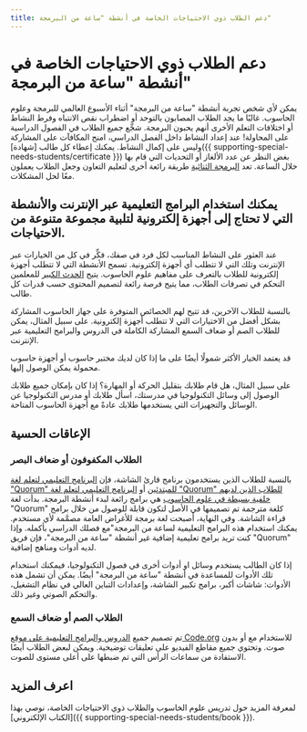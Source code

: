```yaml
---
title: دعم الطلاب ذوي الاحتياجات الخاصة في أنشطة "ساعة من البرمجة"
---
```


# دعم الطلاب ذوي الاحتياجات الخاصة في أنشطة "ساعة من البرمجة"

يمكن لأي شخص تجربة أنشطة "ساعة من البرمجة" أثناء الأسبوع العالمي للبرمجة وعلوم الحاسوب. غالبًا ما يجد الطلاب المصابون بالتوحد أو اضطراب نقص الانتباه وفرط النشاط أو اختلافات التعلم الأخرى أنهم يحبون البرمجة. شجِّع جميع الطلاب في الفصول الدراسية على المحاولة! عند إعداد النشاط داخل الفصل الدراسي، امنح المكافآت على المشاركة وليس على إكمال النشاط. يمكنك إعطاء كل طالب [شهادة]({{ supporting-special-needs-students/certificate }}) بغض النظر عن عدد الألغاز أو التحديات التي قام بها خلال الساعة. تعد [البرمجة الثنائية](https://www.youtube.com/watch?v=vgkahOzFH2Q) طريقة رائعة أخرى لتعليم التعاون وجعل الطلاب يعملون معًا لحل المشكلات.

## يمكنك استخدام البرامج التعليمية عبر الإنترنت والأنشطة التي لا تحتاج إلى أجهزة إلكترونية لتلبية مجموعة متنوعة من الاحتياجات.

عند العثور على النشاط المناسب لكل فرد في صفك، فكِّر في كل من الخيارات عبر الإنترنت وتلك التي لا تتطلب أي أجهزة إلكترونية. تسمح الأنشطة التي لا تتطلب أجهزة إلكترونية للطلاب بالتعرف على مفاهيم علوم الحاسوب. يتيح [الحدث الكبير](https://studio.code.org/s/course1/stage/15/puzzle/1) للمعلمين التحكم في تصرفات الطلاب، مما يتيح فرصة رائعة لتصميم المحتوى حسب قدرات كل طالب.

بالنسبة للطلاب الآخرين، قد تتيح لهم الخصائص المتوفرة على جهاز الحاسوب المشاركة بشكل أفضل من الاختيارات التي لا تتطلب أجهزة إلكترونية. على سبيل المثال، يمكن للطلاب الصم أو ضعاف السمع المشاركة الكاملة في الدروس والبرامج التعليمية عبر الإنترنت.

قد يعتمد الخيار الأكثر شمولًا أيضًا على ما إذا كان لديك مختبر حاسوب أو أجهزة حاسوب محمولة يمكن الوصول إليها.

على سبيل المثال، هل قام طلابك بتقليل الحركة أو المهارة؟ إذا كان بإمكان جميع طلابك الوصول إلى وسائل التكنولوجيا في مدرستك، اسأل طلابك أو مدرس التكنولوجيا عن الوسائل والتجهيزات التي يستخدمها طلابك عادةً مع أجهزة الحاسوب المتاحة.

## الإعاقات الحسية

### الطلاب المكفوفون أو ضعاف البصر

بالنسبة للطلاب الذين يستخدمون برنامج قارئ الشاشة، فإن [البرنامج التعليمي لتعلم لغة "Quorum" للمبتدئين](https://quorumlanguage.com/hourofcode/astro1.html) أو [البرنامج التعليمي لتعلم لغة "Quorum" للطلاب الذين لديهم خلفية بسيطة في علوم الحاسوب](https://quorumlanguage.com/hourofcode/part1.html) هي برامج رائعة لبدء أنشطة البرمجة. بدأت لغة "Quorum" كلغة مترجمة تم تصميمها في الأصل لتكون قابلة للوصول من خلال برامج قراءة الشاشة. وفي النهاية، أصبحت لغة برمجة للأغراض العامة مصمَّمة لأي مستخدم. يمكنك استخدام هذه البرامج التعليمية لساعة من البرمجة"مع فصلك الدراسي بأكمله. وإذا كنت تريد برامج تعليمية إضافية غير أنشطة "ساعة من البرمجة"، فإن فريق "Quorum" لديه أدوات ومناهج إضافية.

إذا كان الطالب يستخدم وسائل او أدوات أخرى في فصول التكنولوجيا، فيمكنك استخدام تلك الأدوات للمساعدة في أنشطة "ساعة من البرمجة" أيضًا. يمكن أن تشمل هذه الأدوات: شاشات أكبر، برامج تكبير الشاشة، وإعدادات التباين العالي في نظام التشغيل، والتحكم الصوتي وغير ذلك.

### الطلاب الصم أو ضعاف السمع

تم تصميم جميع [الدروس والبرامج التعليمية على موقع Code.org](https://studio.code.org/) للاستخدام مع أو بدون صوت. وتحتوي جميع مقاطع الفيديو على تعليقات توضيحية. ويمكن لبعض الطلاب أيضًا الاستفادة من سماعات الرأس التي تم ضبطها على أعلى مستوى للصوت.

## اعرف المزيد

لمعرفة المزيد حول تدريس علوم الخاسوب والطلاب ذوي الاحتياجات الخاصة، نوصي بهذا [الكتاب الإلكتروني]({{ supporting-special-needs-students/book }}).